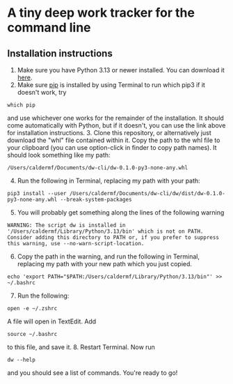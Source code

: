 # A tiny deep work tracker for the command line

## Installation instructions

1. Make sure you have Python 3.13 or newer installed. You can download it [here](https://www.python.org/downloads/).
2. Make sure [pip](https://pip.pypa.io/en/stable/installation/) is installed by using Terminal to run
	which pip3
if it doesn't work, try
```
which pip
```
and use whichever one works for the remainder of the installation. It should come automatically with Python, but if it doesn't, you can use the link above for installation instructions.
3. Clone this repository, or alternatively just download the "whl" file contained within it. Copy the path to the whl file to your clipboard (you can use option-click in finder to copy path names). It should look something like my path:
```
/Users/caldermf/Documents/dw-cli/dw-0.1.0-py3-none-any.whl
```
4. Run the following in Terminal, replacing my path with your path:
```
pip3 install --user /Users/caldermf/Documents/dw-cli/dw/dist/dw-0.1.0-py3-none-any.whl --break-system-packages
```
5. You will probably get something along the lines of the following warning
```
WARNING: The script dw is installed in '/Users/caldermf/Library/Python/3.13/bin' which is not on PATH.
Consider adding this directory to PATH or, if you prefer to suppress this warning, use --no-warn-script-location.
```
6. Copy the path in the warning, and run the following in Terminal, replacing my path with your new path which you just copied.
```
echo 'export PATH="$PATH:/Users/caldermf/Library/Python/3.13/bin"' >> ~/.bashrc
```
7. Run the following:
```
open -e ~/.zshrc
```
A file will open in TextEdit. Add
```
source ~/.bashrc
```
to this file, and save it.
8. Restart Terminal. Now run
```
dw --help
```
and you should see a list of commands. You're ready to go!
	
